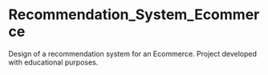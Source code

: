 # Recommendation_System_Ecommerce
Design of a recommendation system for an Ecommerce. Project developed with educational purposes.
